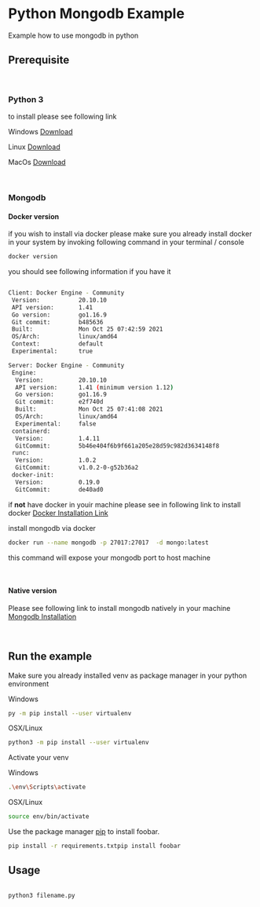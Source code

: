 # Python Mongodb Example

Example how to use mongodb in python

## Prerequisite
</br>

### **Python 3** 
to install please see following link 

Windows  [Download](https://www.python.org/downloads/release/python-3100/)

Linux   [Download](https://www.python.org/downloads/source/)

MacOs [Download](https://www.python.org/downloads/macos/)

</br>

### **Mongodb** 

#### **Docker version**

if you wish to install via docker please make sure you already install docker in your system by invoking following command in your terminal / console

```bash
docker version
```

you should see following information if you have it

```bash

Client: Docker Engine - Community
 Version:           20.10.10
 API version:       1.41
 Go version:        go1.16.9
 Git commit:        b485636
 Built:             Mon Oct 25 07:42:59 2021
 OS/Arch:           linux/amd64
 Context:           default
 Experimental:      true

Server: Docker Engine - Community
 Engine:
  Version:          20.10.10
  API version:      1.41 (minimum version 1.12)
  Go version:       go1.16.9
  Git commit:       e2f740d
  Built:            Mon Oct 25 07:41:08 2021
  OS/Arch:          linux/amd64
  Experimental:     false
 containerd:
  Version:          1.4.11
  GitCommit:        5b46e404f6b9f661a205e28d59c982d3634148f8
 runc:
  Version:          1.0.2
  GitCommit:        v1.0.2-0-g52b36a2
 docker-init:
  Version:          0.19.0
  GitCommit:        de40ad0
```

if **not** have docker in youir machine  please see in following link to install docker [Docker Installation Link](https://docs.docker.com/get-docker/)

install mongodb via docker

```bash
docker run --name mongodb -p 27017:27017  -d mongo:latest
```

this command will expose your mongodb port to host machine

</br>

#### **Native version**

Please see following link to install mongodb natively in your machine [Mongodb Installation](https://docs.mongodb.com/manual/installation/)

</br>

## Run the example

Make sure you already installed venv as package manager in your python environment

Windows

```bash
py -m pip install --user virtualenv
```

OSX/Linux

```bash
python3 -m pip install --user virtualenv
```

Activate your venv

Windows

```bash
.\env\Scripts\activate
```

OSX/Linux

```bash
source env/bin/activate
```

Use the package manager [pip](https://pip.pypa.io/en/stable/) to install foobar.

```bash
pip install -r requirements.txtpip install foobar
```

## Usage

```bash

python3 filename.py
```

